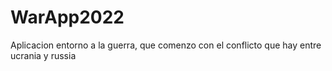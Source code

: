 # WarApp2022
Aplicacion entorno a la guerra, que comenzo con el conflicto que hay entre ucrania y russia
